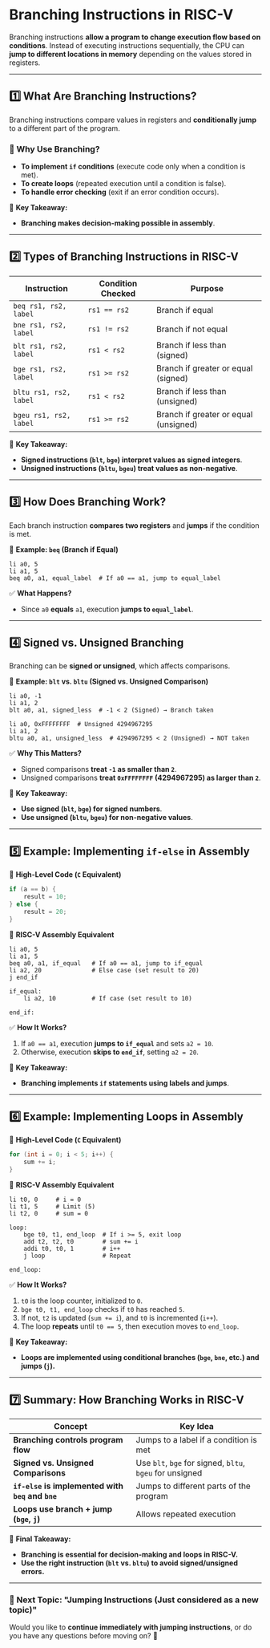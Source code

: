 # **Branching Instructions in RISC-V**

Branching instructions **allow a program to change execution flow based on conditions**. Instead of executing instructions sequentially, the CPU can **jump to different locations in memory** depending on the values stored in registers.

---

## **1️⃣ What Are Branching Instructions?**

Branching instructions compare values in registers and **conditionally jump** to a different part of the program.

### **🔹 Why Use Branching?**

- **To implement `if` conditions** (execute code only when a condition is met).
- **To create loops** (repeated execution until a condition is false).
- **To handle error checking** (exit if an error condition occurs).

📌 **Key Takeaway:**

- **Branching makes decision-making possible in assembly**.

---

## **2️⃣ Types of Branching Instructions in RISC-V**

|**Instruction**|**Condition Checked**|**Purpose**|
|---|---|---|
|`beq rs1, rs2, label`|`rs1 == rs2`|Branch if equal|
|`bne rs1, rs2, label`|`rs1 != rs2`|Branch if not equal|
|`blt rs1, rs2, label`|`rs1 < rs2`|Branch if less than (signed)|
|`bge rs1, rs2, label`|`rs1 >= rs2`|Branch if greater or equal (signed)|
|`bltu rs1, rs2, label`|`rs1 < rs2`|Branch if less than (unsigned)|
|`bgeu rs1, rs2, label`|`rs1 >= rs2`|Branch if greater or equal (unsigned)|

📌 **Key Takeaway:**

- **Signed instructions (`blt`, `bge`) interpret values as signed integers**.
- **Unsigned instructions (`bltu`, `bgeu`) treat values as non-negative**.

---

## **3️⃣ How Does Branching Work?**

Each branch instruction **compares two registers** and **jumps** if the condition is met.

📌 **Example: `beq` (Branch if Equal)**

```assembly
li a0, 5
li a1, 5
beq a0, a1, equal_label  # If a0 == a1, jump to equal_label
```

✅ **What Happens?**

- Since `a0` **equals** `a1`, execution **jumps to `equal_label`**.

---

## **4️⃣ Signed vs. Unsigned Branching**

Branching can be **signed or unsigned**, which affects comparisons.

📌 **Example: `blt` vs. `bltu` (Signed vs. Unsigned Comparison)**

```assembly
li a0, -1
li a1, 2
blt a0, a1, signed_less  # -1 < 2 (Signed) → Branch taken

li a0, 0xFFFFFFFF  # Unsigned 4294967295
li a1, 2
bltu a0, a1, unsigned_less  # 4294967295 < 2 (Unsigned) → NOT taken
```

✅ **Why This Matters?**

- Signed comparisons **treat `-1` as smaller than `2`**.
- Unsigned comparisons **treat `0xFFFFFFFF` (4294967295) as larger than `2`**.

📌 **Key Takeaway:**

- **Use signed (`blt`, `bge`) for signed numbers**.
- **Use unsigned (`bltu`, `bgeu`) for non-negative values**.

---

## **5️⃣ Example: Implementing `if-else` in Assembly**

📌 **High-Level Code (`C` Equivalent)**

```c
if (a == b) {
    result = 10;
} else {
    result = 20;
}
```

📌 **RISC-V Assembly Equivalent**

```assembly
li a0, 5
li a1, 5
beq a0, a1, if_equal   # If a0 == a1, jump to if_equal
li a2, 20              # Else case (set result to 20)
j end_if

if_equal:
    li a2, 10          # If case (set result to 10)

end_if:
```

✅ **How It Works?**

1. If `a0 == a1`, execution **jumps to `if_equal`** and sets `a2 = 10`.
2. Otherwise, execution **skips to `end_if`**, setting `a2 = 20`.

📌 **Key Takeaway:**

- **Branching implements `if` statements using labels and jumps**.

---

## **6️⃣ Example: Implementing Loops in Assembly**

📌 **High-Level Code (`C` Equivalent)**

```c
for (int i = 0; i < 5; i++) {
    sum += i;
}
```

📌 **RISC-V Assembly Equivalent**

```assembly
li t0, 0     # i = 0
li t1, 5     # Limit (5)
li t2, 0     # sum = 0

loop:
    bge t0, t1, end_loop  # If i >= 5, exit loop
    add t2, t2, t0        # sum += i
    addi t0, t0, 1        # i++
    j loop                # Repeat

end_loop:
```

✅ **How It Works?**

1. `t0` is the loop counter, initialized to `0`.
2. `bge t0, t1, end_loop` checks if `t0` has reached `5`.
3. If not, `t2` is updated (`sum += i`), and `t0` is incremented (`i++`).
4. The loop **repeats** until `t0 == 5`, then execution moves to `end_loop`.

📌 **Key Takeaway:**

- **Loops are implemented using conditional branches (`bge`, `bne`, etc.) and jumps (`j`).**

---

## **7️⃣ Summary: How Branching Works in RISC-V**

|**Concept**|**Key Idea**|
|---|---|
|**Branching controls program flow**|Jumps to a label if a condition is met|
|**Signed vs. Unsigned Comparisons**|Use `blt`, `bge` for signed, `bltu`, `bgeu` for unsigned|
|**`if-else` is implemented with `beq` and `bne`**|Jumps to different parts of the program|
|**Loops use branch + jump (`bge`, `j`)**|Allows repeated execution|

📌 **Final Takeaway:**

- **Branching is essential for decision-making and loops in RISC-V.**
- **Use the right instruction (`blt` vs. `bltu`) to avoid signed/unsigned errors.**

---

### **📌 Next Topic: "Jumping Instructions (Just considered as a new topic)"**

Would you like to **continue immediately with jumping instructions**, or do you have any questions before moving on? 🚀